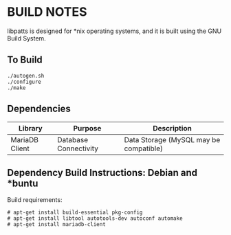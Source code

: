 BUILD NOTES
===========

libpatts is designed for *nix operating systems, and it is built using the GNU
Build System.

To Build
--------

    ./autogen.sh
    ./configure
    ./make

Dependencies
------------

Library        | Purpose               | Description
-------------- | --------------------- | --------------------------------------
MariaDB Client | Database Connectivity | Data Storage (MySQL may be compatible)

Dependency Build Instructions: Debian and *buntu
------------------------------------------------

Build requirements:

    # apt-get install build-essential pkg-config
    # apt-get install libtool autotools-dev autoconf automake
    # apt-get install mariadb-client
